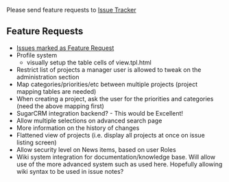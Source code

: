 Please send feature requests to [Issue Tracker](https://github.com/eventum/eventum/issues/new)

Feature Requests
----------------

-   [Issues marked as Feature Request](https://github.com/eventum/eventum/labels/feature%20request) 
-   Profile system
    -   visually setup the table cells of view.tpl.html
-   Restrict list of projects a manager user is allowed to tweak on the administration section
-   Map categories/priorities/etc between multiple projects (project mapping tables are needed)
-   When creating a project, ask the user for the priorities and categories (need the above mapping first)
-   SugarCRM integration backend? - This would be Excellent!
-   Allow multiple selections on advanced search page
-   More information on the history of changes
-   Flattened view of projects (i.e. display all projects at once on issue listing screen)
-   Allow security level on News items, based on user Roles
-   Wiki system integration for documentation/knowledge base. Will allow use of the more advanced system such as used here. Hopefully allowing wiki syntax to be used in issue notes?